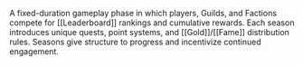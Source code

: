 A fixed-duration gameplay phase in which players, Guilds, and Factions compete for [[Leaderboard]] rankings and cumulative rewards. Each season introduces unique quests, point systems, and [[Gold]]/[[Fame]] distribution rules. Seasons give structure to progress and incentivize continued engagement.
